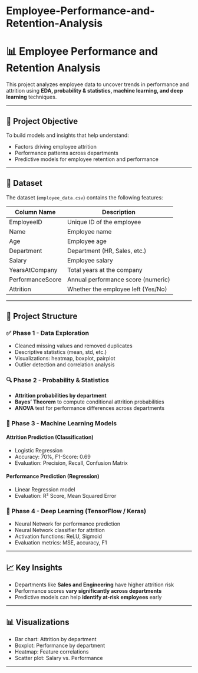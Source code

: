# Employee-Performance-and-Retention-Analysis
# 📊 Employee Performance and Retention Analysis

This project analyzes employee data to uncover trends in performance and attrition using **EDA, probability & statistics, machine learning, and deep learning** techniques.

---

## 🚀 Project Objective

To build models and insights that help understand:
- Factors driving employee attrition
- Performance patterns across departments
- Predictive models for employee retention and performance

---

## 📁 Dataset

The dataset (`employee_data.csv`) contains the following features:

| Column Name       | Description                              |
|-------------------|------------------------------------------|
| EmployeeID        | Unique ID of the employee                |
| Name              | Employee name                            |
| Age               | Employee age                             |
| Department        | Department (HR, Sales, etc.)             |
| Salary            | Employee salary                          |
| YearsAtCompany    | Total years at the company               |
| PerformanceScore  | Annual performance score (numeric)       |
| Attrition         | Whether the employee left (Yes/No)       |

---

## 🧪 Project Structure

### ✅ Phase 1 - Data Exploration

- Cleaned missing values and removed duplicates
- Descriptive statistics (mean, std, etc.)
- Visualizations: heatmap, boxplot, pairplot
- Outlier detection and correlation analysis

### 🔍 Phase 2 - Probability & Statistics

- **Attrition probabilities by department**
- **Bayes’ Theorem** to compute conditional attrition probabilities
- **ANOVA** test for performance differences across departments

### 🤖 Phase 3 - Machine Learning Models

#### Attrition Prediction (Classification)
- Logistic Regression
- Accuracy: 70%, F1-Score: 0.69
- Evaluation: Precision, Recall, Confusion Matrix

#### Performance Prediction (Regression)
- Linear Regression model
- Evaluation: R² Score, Mean Squared Error

### 🧠 Phase 4 - Deep Learning (TensorFlow / Keras)

- Neural Network for performance prediction
- Neural Network classifier for attrition
- Activation functions: ReLU, Sigmoid
- Evaluation metrics: MSE, accuracy, F1

---

## 📈 Key Insights

- Departments like **Sales and Engineering** have higher attrition risk
- Performance scores **vary significantly across departments**
- Predictive models can help **identify at-risk employees** early

---

## 📊 Visualizations

- Bar chart: Attrition by department
- Boxplot: Performance by department
- Heatmap: Feature correlations
- Scatter plot: Salary vs. Performance

---


